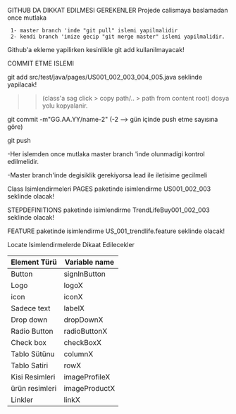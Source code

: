 GITHUB DA DIKKAT EDILMESI GEREKENLER
Projede calismaya baslamadan once mutlaka
>
     1- master branch 'inde "git pull" islemi yapilmalidir
     2- kendi branch 'imize gecip "git merge master" islemi yapilmalidir.
Github'a ekleme yapilirken kesinlikle 
git add kullanilmayacak!

COMMIT ETME ISLEMI
 
git add src/test/java/pages/US001_002_003_004_005.java seklinde yapilacak!
>> (class'a sag click > copy path/.. > path from content root) dosya yolu kopyalanir.
>
 
git commit -m"GG.AA.YY/name-2" (-2 --> gün içinde push etme sayısına göre)
>
 
git push


-Her islemden once mutlaka master branch 'inde olunmadigi kontrol edilmelidir.
>
-Master branch'inde degisiklik gerekiyorsa lead ile iletisime gecilmeli


Class Isimlendirmeleri
 PAGES paketinde isimlendirme 
US001_002_003 seklinde olacak!
>
 STEPDEFINITIONS paketinde isimlendirme 
TrendLifeBuy001_002_003 seklinde olacak!
>
 FEATURE paketinde isimlendirme 
US_001_trendlife.feature seklinde olacak!

Locate Isimlendirmelerde Dikaat Edilecekler

| Element Türü   | Variable name |
|----------------|---------------|
| Button         | signInButton  |
| Logo           | logoX         |
| icon           | iconX         |
| Sadece text    | labelX        |
| Drop down      | dropDownX     |
| Radio Button   | radioButtonX  | 
| Check box      | checkBoxX     |
| Tablo Sütünu   | columnX       |
| Tablo Satiri   | rowX          |
| Kisi Resimleri | imageProfileX |
| ürün resimleri | imageProductX |
| Linkler        | linkX         |
